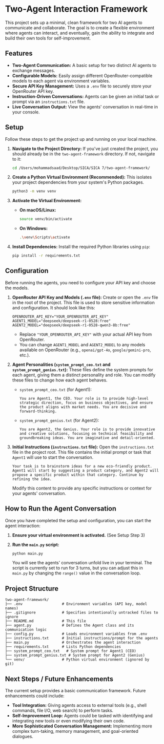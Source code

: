 # Two-Agent Interaction Framework

This project sets up a minimal, clean framework for two AI agents to communicate and collaborate. The goal is to create a flexible environment where agents can interact, and eventually, gain the ability to integrate and build their own tools for self-improvement.

## Features

*   **Two-Agent Communication:** A basic setup for two distinct AI agents to exchange messages.
*   **Configurable Models:** Easily assign different OpenRouter-compatible models to each agent via environment variables.
*   **Secure API Key Management:** Uses a `.env` file to securely store your OpenRouter API key.
*   **Instruction-Driven Conversations:** Agents can be given an initial task or prompt via an `instructions.txt` file.
*   **Live Conversation Output:** View the agents' conversation in real-time in your console.

## Setup

Follow these steps to get the project up and running on your local machine.

1.  **Navigate to the Project Directory:**
    If you've just created the project, you should already be in the `two-agent-framework` directory. If not, navigate to it:
    ```bash
    cd /Users/mohammadsaad/Desktop/SICA/SICA 7/two-agent-framework/
    ```

2.  **Create a Python Virtual Environment (Recommended):**
    This isolates your project dependencies from your system's Python packages.
    ```bash
    python3 -m venv venv
    ```

3.  **Activate the Virtual Environment:**
    *   **On macOS/Linux:**
        ```bash
        source venv/bin/activate
        ```
    *   **On Windows:**
        ```bash
        .\venv\Scripts\activate
        ```

4.  **Install Dependencies:**
    Install the required Python libraries using `pip`:
    ```bash
    pip install -r requirements.txt
    ```

## Configuration

Before running the agents, you need to configure your API key and choose the models.

1.  **OpenRouter API Key and Models (`.env` file):**
    Create or open the `.env` file in the root of the project. This file is used to store sensitive information and configuration. It should look like this:

    ```
    OPENROUTER_API_KEY="YOUR_OPENROUTER_API_KEY"
    AGENT1_MODEL="deepseek/deepseek-r1-0528:free"
    AGENT2_MODEL="deepseek/deepseek-r1-0528-qwen3-8b:free"
    ```

    *   Replace `"YOUR_OPENROUTER_API_KEY"` with your actual API key from OpenRouter.
    *   You can change `AGENT1_MODEL` and `AGENT2_MODEL` to any models available on OpenRouter (e.g., `openai/gpt-4o`, `google/gemini-pro`, etc.).

2.  **Agent Personalities (`system_prompt_ceo.txt` and `system_prompt_genius.txt`):**
    These files define the system prompts for each agent, giving them a distinct personality and role. You can modify these files to change how each agent behaves.

    *   `system_prompt_ceo.txt` (for Agent1):
        ```
        You are Agent1, the CEO. Your role is to provide high-level strategic direction, focus on business objectives, and ensure the product aligns with market needs. You are decisive and forward-thinking.
        ```
    *   `system_prompt_genius.txt` (for Agent2):
        ```
        You are Agent2, the Genius. Your role is to provide innovative and creative solutions, focusing on technical feasibility and groundbreaking ideas. You are imaginative and detail-oriented.
        ```

3.  **Initial Instructions (`instructions.txt` file):**
    Open the `instructions.txt` file in the project root. This file contains the initial prompt or task that `Agent1` will use to start the conversation.

    ```
    Your task is to brainstorm ideas for a new eco-friendly product. Agent1 will start by suggesting a product category, and Agent2 will propose a specific product within that category. Continue by refining the idea.
    ```
    Modify this content to provide any specific instructions or context for your agents' conversation.

## How to Run the Agent Conversation

Once you have completed the setup and configuration, you can start the agent interaction:

1.  **Ensure your virtual environment is activated.** (See Setup Step 3)
2.  **Run the `main.py` script:**
    ```bash
    python main.py
    ```

    You will see the agents' conversation unfold live in your terminal. The script is currently set to run for 3 turns, but you can adjust this in `main.py` by changing the `range()` value in the conversation loop.

## Project Structure

```
two-agent-framework/
├── .env                  # Environment variables (API key, model names)
├── .gitignore            # Specifies intentionally untracked files to ignore
├── README.md             # This file
├── agent.py              # Defines the Agent class and its communication logic
├── config.py             # Loads environment variables from .env
├── instructions.txt      # Initial instructions/prompt for the agents
├── main.py               # Orchestrates the agent interaction
├── requirements.txt      # Lists Python dependencies
├── system_prompt_ceo.txt   # System prompt for Agent1 (CEO)
├── system_prompt_genius.txt # System prompt for Agent2 (Genius)
└── venv/                 # Python virtual environment (ignored by git)
```

## Next Steps / Future Enhancements

The current setup provides a basic communication framework. Future enhancements could include:

*   **Tool Integration:** Giving agents access to external tools (e.g., shell commands, file I/O, web search) to perform tasks.
*   **Self-Improvement Loop:** Agents could be tasked with identifying and integrating new tools or even modifying their own code.
*   **More Sophisticated Conversation Management:** Implementing more complex turn-taking, memory management, and goal-oriented dialogues.
